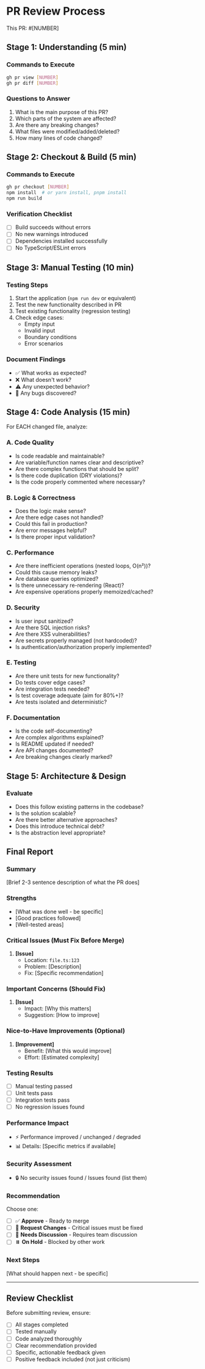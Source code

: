 # PR Review Process

This PR: #[NUMBER]

## Stage 1: Understanding (5 min)

### Commands to Execute
```bash
gh pr view [NUMBER]
gh pr diff [NUMBER]
```

### Questions to Answer
1. What is the main purpose of this PR?
2. Which parts of the system are affected?
3. Are there any breaking changes?
4. What files were modified/added/deleted?
5. How many lines of code changed?

## Stage 2: Checkout & Build (5 min)

### Commands to Execute
```bash
gh pr checkout [NUMBER]
npm install  # or yarn install, pnpm install
npm run build
```

### Verification Checklist
- [ ] Build succeeds without errors
- [ ] No new warnings introduced
- [ ] Dependencies installed successfully
- [ ] No TypeScript/ESLint errors

## Stage 3: Manual Testing (10 min)

### Testing Steps
1. Start the application (`npm run dev` or equivalent)
2. Test the new functionality described in PR
3. Test existing functionality (regression testing)
4. Check edge cases:
   - Empty input
   - Invalid input
   - Boundary conditions
   - Error scenarios

### Document Findings
- ✅ What works as expected?
- ❌ What doesn't work?
- ⚠️ Any unexpected behavior?
- 🐛 Any bugs discovered?

## Stage 4: Code Analysis (15 min)

For EACH changed file, analyze:

### A. Code Quality
- Is code readable and maintainable?
- Are variable/function names clear and descriptive?
- Are there complex functions that should be split?
- Is there code duplication (DRY violations)?
- Is the code properly commented where necessary?

### B. Logic & Correctness
- Does the logic make sense?
- Are there edge cases not handled?
- Could this fail in production?
- Are error messages helpful?
- Is there proper input validation?

### C. Performance
- Are there inefficient operations (nested loops, O(n²))?
- Could this cause memory leaks?
- Are database queries optimized?
- Is there unnecessary re-rendering (React)?
- Are expensive operations properly memoized/cached?

### D. Security
- Is user input sanitized?
- Are there SQL injection risks?
- Are there XSS vulnerabilities?
- Are secrets properly managed (not hardcoded)?
- Is authentication/authorization properly implemented?

### E. Testing
- Are there unit tests for new functionality?
- Do tests cover edge cases?
- Are integration tests needed?
- Is test coverage adequate (aim for 80%+)?
- Are tests isolated and deterministic?

### F. Documentation
- Is the code self-documenting?
- Are complex algorithms explained?
- Is README updated if needed?
- Are API changes documented?
- Are breaking changes clearly marked?

## Stage 5: Architecture & Design

### Evaluate
- Does this follow existing patterns in the codebase?
- Is the solution scalable?
- Are there better alternative approaches?
- Does this introduce technical debt?
- Is the abstraction level appropriate?

## Final Report

### Summary
[Brief 2-3 sentence description of what the PR does]

### Strengths
- [What was done well - be specific]
- [Good practices followed]
- [Well-tested areas]

### Critical Issues (Must Fix Before Merge)
1. **[Issue]**
   - Location: `file.ts:123`
   - Problem: [Description]
   - Fix: [Specific recommendation]

### Important Concerns (Should Fix)
1. **[Issue]**
   - Impact: [Why this matters]
   - Suggestion: [How to improve]

### Nice-to-Have Improvements (Optional)
1. **[Improvement]**
   - Benefit: [What this would improve]
   - Effort: [Estimated complexity]

### Testing Results
- [ ] Manual testing passed
- [ ] Unit tests pass
- [ ] Integration tests pass
- [ ] No regression issues found

### Performance Impact
- ⚡ Performance improved / unchanged / degraded
- 📊 Details: [Specific metrics if available]

### Security Assessment
- 🔒 No security issues found / Issues found (list them)

### Recommendation
Choose one:
- [ ] ✅ **Approve** - Ready to merge
- [ ] 🔄 **Request Changes** - Critical issues must be fixed
- [ ] 💬 **Needs Discussion** - Requires team discussion
- [ ] ⏸️ **On Hold** - Blocked by other work

### Next Steps
[What should happen next - be specific]

---

## Review Checklist

Before submitting review, ensure:
- [ ] All stages completed
- [ ] Tested manually
- [ ] Code analyzed thoroughly
- [ ] Clear recommendation provided
- [ ] Specific, actionable feedback given
- [ ] Positive feedback included (not just criticism)
